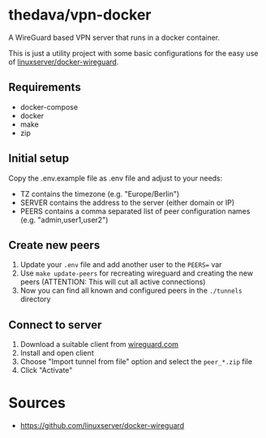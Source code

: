 # thedava/vpn-docker

A WireGuard based VPN server that runs in a docker container.

This is just a utility project with some basic configurations for the easy use of [linuxserver/docker-wireguard](https://github.com/linuxserver/docker-wireguard).


## Requirements

* docker-compose
* docker
* make
* zip


## Initial setup

Copy the .env.example file as .env file and adjust to your needs:
* TZ contains the timezone (e.g. "Europe/Berlin")
* SERVER contains the address to the server (either domain or IP)
* PEERS contains a comma separated list of peer configuration names (e.g. "admin,user1,user2")


## Create new peers

1. Update your `.env` file and add another user to the `PEERS=` var
2. Use `make update-peers` for recreating wireguard and creating the new peers (ATTENTION: This will cut all active connections)
3. Now you can find all known and configured peers in the `./tunnels` directory


## Connect to server

1. Download a suitable client from [wireguard.com](https://www.wireguard.com/install/)
2. Install and open client
3. Choose "Import tunnel from file" option and select the `peer_*.zip` file
4. Click "Activate"


# Sources

* https://github.com/linuxserver/docker-wireguard
